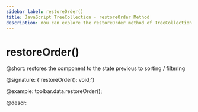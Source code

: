 ```yaml
---
sidebar_label: restoreOrder()
title: JavaScript TreeCollection - restoreOrder Method 
description: You can explore the restoreOrder method of TreeCollection in the documentation of the DHTMLX JavaScript UI library. Browse developer guides and API reference, try out code examples and live demos, and download a free 30-day evaluation version of DHTMLX Suite.
---
```


# restoreOrder()

@short: restores the component to the state previous to sorting / filtering

@signature: {'restoreOrder(): void;'}

@example:
toolbar.data.restoreOrder();

@descr:
